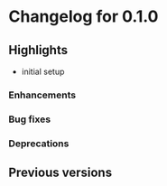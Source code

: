 # Changelog for 0.1.0

## Highlights
- initial setup

### Enhancements

### Bug fixes

### Deprecations

## Previous versions
